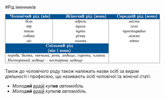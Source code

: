#Рiд iменникiв

<div class="center">
<img src="../pics/5/4.png" width="700px" class="center"/>
</div>

Також до чоловiчого роду також належать назви осiб за видом дiяльностi i професiєю, що називають осiб чоловiчої та жiночої статi:
<ul>
<li><i>Молод<b>ий</b> <u>водiй</u> куп<b>ив</b> автомобiль.</i></li>
<li><i>Молод<b>ий</b> <u>водiй</u> купил<b>а</b> автомобiль.</i></li>
</ul>